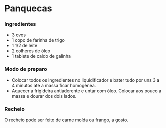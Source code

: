 # Panquecas

### Ingredientes

- 3 ovos
- 1 copo de farinha de trigo
- 1 1/2 de leite
- 2 colheres de óleo
- 1 tablete de caldo de galinha

### Modo de preparo

- Colocar todos os ingredientes no liquidificador e bater tudo por uns 3 a 4 minutos até a massa ficar homogênea.
- Aquecer a frigideira antiaderente e untar com óleo. Colocar aos pouco a massa e dourar dos dois lados.

### Recheio

O recheio pode ser feito de carne moída ou frango, a gosto.
